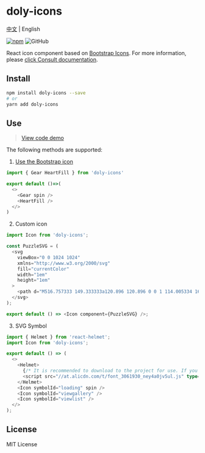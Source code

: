 # doly-icons

[中文](./README.md) | English

[![npm][npm]][npm-url] ![GitHub]

React icon component based on [Bootstrap Icons]. For more information, please [click Consult documentation](https://doly-dev.github.io/doly-icons/latest/index.html#/en-US).

## Install

```bash
npm install doly-icons --save
# or
yarn add doly-icons
```

## Use

> [View code demo](https://doly-dev.github.io/doly-icons/latest/index.html#/documents/instruction#code-demo)

The following methods are supported:

1. [Use the Bootstrap icon](https://doly-dev.github.io/doly-icons/latest/index.html#/icons)

```typescript
import { Gear HeartFill } from 'doly-icons'

export default ()=>(
  <>
    <Gear spin />
    <HeartFill />
  </>
)
```

2. Custom icon

```typescript
import Icon from 'doly-icons';

const PuzzleSVG = (
  <svg
    viewBox="0 0 1024 1024"
    xmlns="http://www.w3.org/2000/svg"
    fill="currentColor"
    width="1em"
    height="1em"
  >
    <path d="M516.757333 149.333333a120.896 120.896 0 0 1 114.005334 161.173334h104.064a64 64 0 0 1 64 64V810.666667a64 64 0 0 1-64 64H298.666667a64 64 0 0 1-64-64v-87.104c0-15.701333 11.989333-28.629333 27.306666-30.08l2.922667-0.149334a90.666667 90.666667 0 0 0 4.394667-181.226666L264.896 512a30.229333 30.229333 0 0 1-30.08-27.306667L234.666667 481.749333v-107.242666a64 64 0 0 1 64-64h104.064a120.704 120.704 0 0 1-6.869334-40.32C395.861333 184.746667 431.274667 149.333333 516.757333 149.333333z m0 64a56.896 56.896 0 0 0-53.674666 75.861334l30.144 85.312H298.666667v77.184a154.730667 154.730667 0 0 1 5.162666 300.693333l-5.162666 1.258667V810.666667h436.16V374.528l-194.56-0.021333 30.144-85.333334A56.896 56.896 0 0 0 516.736 213.333333z" />
  </svg>
);

export default () => <Icon component={PuzzleSVG} />;
```

3. SVG Symbol

```typescript
import { Helmet } from 'react-helmet';
import Icon from 'doly-icons';

export default () => (
  <>
    <Helmet>
      {/* It is recommended to download to the project for use. If you must introduce an online address, it is recommended to introduce it at the page entrance to avoid repeated loading. */}
      <script src="//at.alicdn.com/t/font_3061930_ney4a0jv5ul.js" type="text/javascript" />
    </Helmet>
    <Icon symbolId="loading" spin />
    <Icon symbolId="viewgallery" />
    <Icon symbolId="viewlist" />
  </>
);
```

## License

MIT License

[bootstrap icons]: https://icons.getbootstrap.com/
[svg symbol]: https://css-tricks.com/svg-symbol-good-choice-icons/
[npm]: https://img.shields.io/npm/v/doly-icons.svg
[npm-url]: https://npmjs.com/package/doly-icons
[github]: https://img.shields.io/github/license/doly-dev/doly-icons.svg
